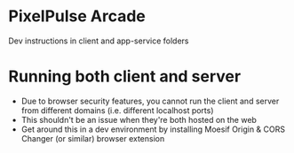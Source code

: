 # PixelPulse Arcade

Dev instructions in client and app-service folders

# Running both client and server
- Due to browser security features, you cannot run the client and server from different domains (i.e. different localhost ports)
- This shouldn't be an issue when they're both hosted on the web
- Get around this in a dev environment by installing Moesif Origin & CORS Changer (or similar) browser extension 